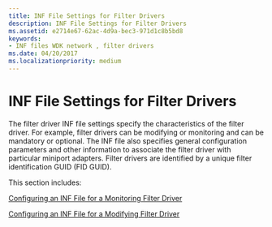 ```yaml
---
title: INF File Settings for Filter Drivers
description: INF File Settings for Filter Drivers
ms.assetid: e2714e67-62ac-4d9a-bec3-971d1c8b5bd8
keywords:
- INF files WDK network , filter drivers
ms.date: 04/20/2017
ms.localizationpriority: medium
---
```


# INF File Settings for Filter Drivers





The filter driver INF file settings specify the characteristics of the filter driver. For example, filter drivers can be modifying or monitoring and can be mandatory or optional. The INF file also specifies general configuration parameters and other information to associate the filter driver with particular miniport adapters. Filter drivers are identified by a unique filter identification GUID (FID GUID).

This section includes:

[Configuring an INF File for a Monitoring Filter Driver](configuring-an-inf-file-for-a-monitoring-filter-driver.md)

[Configuring an INF File for a Modifying Filter Driver](configuring-an-inf-file-for-a-modifying-filter-driver.md)

 

 





